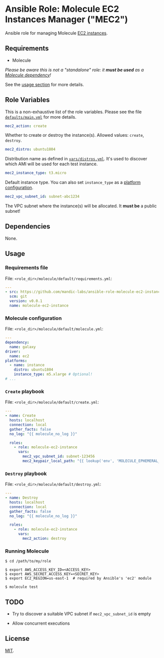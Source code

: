 # Ansible Role: Molecule EC2 Instances Manager ("MEC2")

Ansible role for managing Molecule [EC2 instances][molecule-ec2].

[molecule-ec2]: https://molecule.readthedocs.io/en/stable/configuration.html#ec2

## Requirements

- Molecule

_Please be aware this is not a "standalone" role: it **must be used** as a
[Molecule dependency][molecule-dependency]!_

See the [usage section](#usage) for more details.

[molecule-dependency]: https://molecule.readthedocs.io/en/stable/configuration.html#dependency

## Role Variables

This is a non-exhaustive list of the role variables. Please see the file [`defaults/main.yml`](defaults/main.yml)
for more details.

```yaml
mec2_action: create
```

Whether to create or destroy the instance(s). Allowed values: `create`, `destroy`.

```yaml
mec2_distro: ubuntu1804
```

Distribution name as defined in [`vars/distros.yml`](vars/distros.yml). It's used
to discover which AMI will be used for each test instance.

```yaml
mec2_instance_type: t3.micro
```

Default instance type. You can also set `instance_type` as a [platform configuration](#molecule-configuration).

```yaml
mec2_vpc_subnet_id: subnet-abc1234
```

The VPC subnet where the instance(s) will be allocated. It **must be** a public subnet!

## Dependencies

None.

## Usage

### Requirements file

File: `<role_dir>/molecule/default/requirements.yml`:

```yaml
---
- src: https://github.com/mandic-labs/ansible-role-molecule-ec2-instance.git
  scm: git
  version: v0.0.1
  name: molecule-ec2-instance
```

### Molecule configuration

File: `<role_dir>/molecule/default/molecule.yml`:

```yaml
---
dependency:
  name: galaxy
driver:
  name: ec2
platforms:
  - name: instance
    distro: ubuntu1804
    instance_type: m5.xlarge # Optional!
# ...
```

### `Create` playbook

File: `<role_dir>/molecule/default/create.yml`:

```yaml
---
- name: Create
  hosts: localhost
  connection: local
  gather_facts: false
  no_log: "{{ molecule_no_log }}"

  roles:
    - role: molecule-ec2-instance
      vars:
        mec2_vpc_subnet_id: subnet-123456
        mec2_keypair_local_path: "{{ lookup('env', 'MOLECULE_EPHEMERAL_DIRECTORY') }}/ssh_key"
```

### `Destroy` playbook

File: `<role_dir>/molecule/default/destroy.yml`:

```yaml
---
- name: Destroy
  hosts: localhost
  connection: local
  gather_facts: false
  no_log: "{{ molecule_no_log }}"

  roles:
    - role: molecule-ec2-instance
      vars:
        mec2_action: destroy
```

### Running Molecule

```console
$ cd /path/to/my/role

$ export AWS_ACCESS_KEY_ID=<ACCESS_KEY>
$ export AWS_SECRET_ACCESS_KEY=<SECRET_KEY>
$ export EC2_REGION=us-east-1  # required by Ansible's 'ec2' module

$ molecule test
```

## TODO

- Try to discover a suitable VPC subnet if `mec2_vpc_subnet_id` is empty

- Allow concurrent executions

## License

[MIT](LICENSE).
